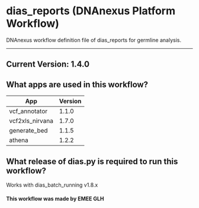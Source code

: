 # dias_reports (DNAnexus Platform Workflow)
DNAnexus workflow definition file of dias_reports for germline analysis.

-------

## Current Version: 1.4.0

## What apps are used in this workflow?

|  App 	| Version  	|
|---	|---	|
|vcf_annotator      |1.1.0|
|vcf2xls_nirvana    |1.7.0|
|generate_bed       |1.1.5|
|athena             |1.2.2|



## What release of dias.py is required to run this workflow?

Works with dias_batch_running v1.8.x



#### This workflow was made by EMEE GLH
